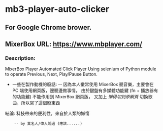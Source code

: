 # mb3-player-auto-clicker

## For Google Chrome brower.
## MixerBox URL: https://www.mbplayer.com/

### Description:
MixerBox Player Automated Click Player
Using selenium of Python module to operate Previous, Next, Play/Pause Button.

* 一些在製作動機的廢話:
    -- 因為本人蠻常使用 MixerBox 聽音樂，主要會在 PC 端使用網頁版，邊聽邊做事情，
       由於鍵盤有多媒體功能鰎 (fn + 播放器有的功能鰎) 不能作用到 MixerBox 網頁版，
       又加上 *懶得切到原網頁* 切換歌曲，所以寫了這個廢東西

結論: 科技帶來的便利性，來自於人類的懶惰

        -- by 某名人/偉人說過 (應該......)

